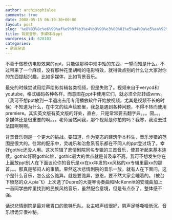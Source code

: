 ```yaml
---
author: archisophialee
comments: true
date: 2008-05-15 06:19:30+00:00
layout: post
slug: '%e8%83%8c%e6%99%af%e9%9f%b3%e4%b9%90%e3%80%81%e5%a4%9a%e5%aa%92%e4%bd%93%e4%b8%8eppt'
title: 背景音乐、多媒体与ppt
wordpress_id: 628103
categories:
- 杂说杂谈
---
```


不善于做模仿电影效果的ppt，只能做那种中规中矩的东西，一望而知是什么。不过带来了一个麻烦，没有那种花里胡哨的电影特效，就得做点别的什么让大家对你的东西提起兴趣。比如多媒体，比如背景音乐。

最先的时候尝试用绘声绘影剪辑各类视频，但是失败了。视频来自于verycd和youtube，格式编码各种各样。而意图在ppt中使用它们，就必须全部转成wmv。（我可不想ppt放到一半退出去用专用播放软件开始放视频，尤其是视频不长的时候）不知道为什么，在中文的绘声绘影里，我总是遇到各种问题，不得不转而使用premiere。其实英文版有英文版的好处，直白，只是常常要去翻字典。。。囧。。。多媒体还是很重要的啊。。。老师居然问我，那个视频是你拍的吗？我寒，我没去过法国啊啊啊。 

背景音乐则是一个更大的挑战。要知道，作为变态的建筑学本科生，音乐涉猎的范围是很大的。往常的配乐中，灵魂乐和治愈系音乐都在不同人的ppt登过场了。幸好gothic还没人用。这次剪辑了悲情剧院同名专辑的三首音乐，使其听起来基本连续。gothic好啊gothic妙，gothic最大的优点就是普及率不高。我可不想发生你在上面放ppt别人在下面议论你的音乐是xx在xx年发的xx风格的xx专辑里最xx的那首。。。那真是郁闷人的事情。果然这次悲情剧院的音乐一放，就有人在下面问，这个是什么音乐，怎么这么诡异。就是要诡异，恩恩，要不然大家会睡着的。（被台下愤怒的众人pia飞）上次选了Dupre的大提琴协奏曲和McKennitt的安魂曲加上一首同学曲库里找到的民族风格音乐，虽然配合意境，但是有点杂了，整体感不强。

话说悲情剧院是最对我胃口的歌特乐队。女主唱声线很好，男声足够嘶哑低沉，音乐很诡异很神秘。 
